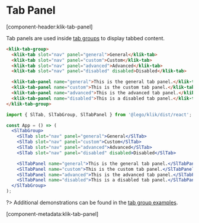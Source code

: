 # Tab Panel

[component-header:klik-tab-panel]

Tab panels are used inside [tab groups](/components/tab-group) to display tabbed content.

```html preview
<klik-tab-group>
  <klik-tab slot="nav" panel="general">General</klik-tab>
  <klik-tab slot="nav" panel="custom">Custom</klik-tab>
  <klik-tab slot="nav" panel="advanced">Advanced</klik-tab>
  <klik-tab slot="nav" panel="disabled" disabled>Disabled</klik-tab>

  <klik-tab-panel name="general">This is the general tab panel.</klik-tab-panel>
  <klik-tab-panel name="custom">This is the custom tab panel.</klik-tab-panel>
  <klik-tab-panel name="advanced">This is the advanced tab panel.</klik-tab-panel>
  <klik-tab-panel name="disabled">This is a disabled tab panel.</klik-tab-panel>
</klik-tab-group>
```

```jsx react
import { SlTab, SlTabGroup, SlTabPanel } from '@lego/klik/dist/react';

const App = () => (
  <SlTabGroup>
    <SlTab slot="nav" panel="general">General</SlTab>
    <SlTab slot="nav" panel="custom">Custom</SlTab>
    <SlTab slot="nav" panel="advanced">Advanced</SlTab>
    <SlTab slot="nav" panel="disabled" disabled>Disabled</SlTab>

    <SlTabPanel name="general">This is the general tab panel.</SlTabPanel>
    <SlTabPanel name="custom">This is the custom tab panel.</SlTabPanel>
    <SlTabPanel name="advanced">This is the advanced tab panel.</SlTabPanel>
    <SlTabPanel name="disabled">This is a disabled tab panel.</SlTabPanel>
  </SlTabGroup>
);
```

?> Additional demonstrations can be found in the [tab group examples](/components/tab-group).

[component-metadata:klik-tab-panel]
